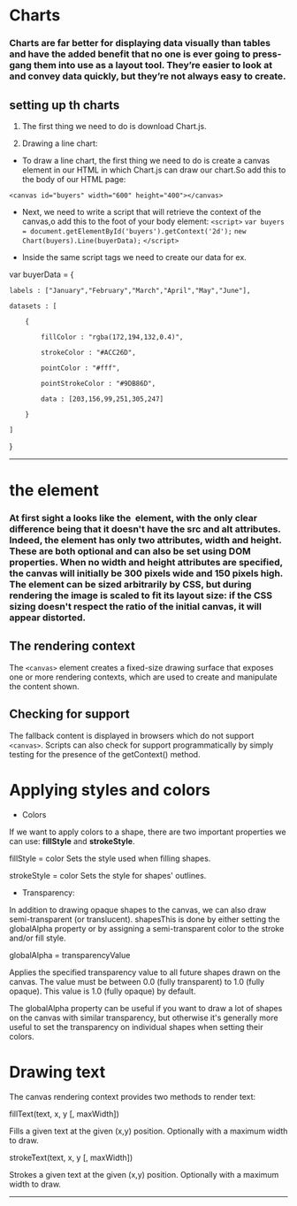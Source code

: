 # Charts

### Charts are far better for displaying data visually than tables and have the added benefit that no one is ever going to press-gang them into use as a layout tool. They’re easier to look at and convey data quickly, but they’re not always easy to create.

## setting up th charts
1. The first thing we need to do is download Chart.js.

2. Drawing a line chart:

* To draw a line chart, the first thing we need to do is create a canvas element in our HTML in which Chart.js can draw our chart.So add this to the body of our HTML page:

```<canvas id="buyers" width="600" height="400"></canvas>```

* Next, we need to write a script that will retrieve the context of the canvas,o add this to the foot of your body element:
```<script>```
    ```var buyers = document.getElementById('buyers').getContext('2d');```
    ```new Chart(buyers).Line(buyerData);```
```</script>```

* Inside the same script tags we need to create our data for ex.

var buyerData = {

	labels : ["January","February","March","April","May","June"],

	datasets : [

		{

			fillColor : "rgba(172,194,132,0.4)",

			strokeColor : "#ACC26D",
            
			pointColor : "#fff",
            
			pointStrokeColor : "#9DB86D",

			data : [203,156,99,251,305,247]

		}

	]

}

* * *

# the <canvas> element

### At first sight a <canvas> looks like the <img> element, with the only clear difference being that it doesn't have the src and alt attributes. Indeed, the <canvas> element has only two attributes, width and height. These are both optional and can also be set using DOM properties. When no width and height attributes are specified, the canvas will initially be 300 pixels wide and 150 pixels high. The element can be sized arbitrarily by CSS, but during rendering the image is scaled to fit its layout size: if the CSS sizing doesn't respect the ratio of the initial canvas, it will appear distorted.


## The rendering context

The ```<canvas>``` element creates a fixed-size drawing surface that exposes one or more rendering contexts, which are used to create and manipulate the content shown. 

## Checking for support

The fallback content is displayed in browsers which do not support ```<canvas>```. Scripts can also check for support programmatically by simply testing for the presence of the getContext() method.

# Applying styles and colors

* Colors

If we want to apply colors to a shape, there are two important properties we can use: **fillStyle** and **strokeStyle**.

fillStyle = color
Sets the style used when filling shapes.

strokeStyle = color
Sets the style for shapes' outlines.

* Transparency:

In addition to drawing opaque shapes to the canvas, we can also draw semi-transparent (or translucent). shapesThis is done by either setting the globalAlpha property or by assigning a semi-transparent color to the stroke and/or fill style.

globalAlpha = transparencyValue

Applies the specified transparency value to all future shapes drawn on the canvas. The value must be between 0.0 (fully transparent) to 1.0 (fully opaque). This value is 1.0 (fully opaque) by default.

The globalAlpha property can be useful if you want to draw a lot of shapes on the canvas with similar transparency, but otherwise it's generally more useful to set the transparency on individual shapes when setting their colors.

# Drawing text
The canvas rendering context provides two methods to render text:

fillText(text, x, y [, maxWidth])

Fills a given text at the given (x,y) position. Optionally with a maximum width to draw.

strokeText(text, x, y [, maxWidth])

Strokes a given text at the given (x,y) position. Optionally with a maximum width to draw.

* * *